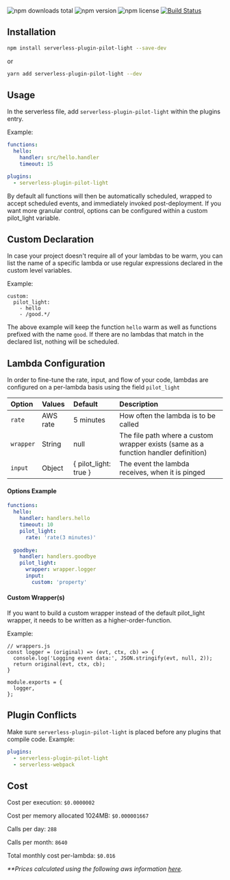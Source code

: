 ![npm downloads total](https://img.shields.io/npm/dt/serverless-plugin-pilot-light.svg) ![npm version](https://img.shields.io/npm/v/serverless-plugin-pilot-light.svg) ![npm license](https://img.shields.io/npm/l/serverless-plugin-pilot-light.svg)
[![Build Status](https://travis-ci.com/JetClosing/serverless-plugin-pilot-light.svg?branch=master)](https://travis-ci.com/JetClosing/serverless-plugin-pilot-light)

## Installation

```sh
npm install serverless-plugin-pilot-light --save-dev
```
or
```sh
yarn add serverless-plugin-pilot-light --dev
```

## Usage

In the serverless file, add `serverless-plugin-pilot-light` within the plugins entry.

Example:

```yaml
functions:
  hello:
    handler: src/hello.handler
    timeout: 15

plugins:
  - serverless-plugin-pilot-light
```

By default all functions will then be automatically scheduled, wrapped to accept scheduled events, and immediately invoked post-deployment. If you want more granular control, options can be configured within a custom pilot_light variable.

## Custom Declaration
In case your project doesn't require all of your lambdas to be warm, you can list the name of a specific lambda or use regular expressions declared in the custom level variables.

Example:
```
custom:
  pilot_light:
    - hello
    - /good.*/ 
```

The above example will keep the function `hello` warm as well as functions prefixed with the name `good`. If there are no lambdas that match in the declared list, nothing will be scheduled.

## Lambda Configuration

In order to fine-tune the rate, input, and flow of your code, lambdas are configured on a per-lambda basis using the field `pilot_light`

| Option | Values | Default | Description  |
| :--- | :--- | :--- | :--- |
| `rate` | AWS rate | 5 minutes | How often the lambda is to be called |
| `wrapper` | String | null | The file path where a custom wrapper exists (same as a function handler definition) |
| `input` | Object | { pilot_light: true } | The event the lambda receives, when it is pinged |

#### Options Example

```yaml
functions:
  hello:
    handler: handlers.hello
    timeout: 10
    pilot_light: 
      rate: 'rate(3 minutes)'
      
  goodbye:
    handler: handlers.goodbye
    pilot_light:
      wrapper: wrapper.logger
      input:
        custom: 'property'
```

#### Custom Wrapper(s)
If you want to build a custom wrapper instead of the default pilot_light wrapper, it needs to be written as a higher-order-function. 

Example:
```
// wrappers.js
const logger = (original) => (evt, ctx, cb) => {
  console.log('Logging event data:', JSON.stringify(evt, null, 2));
  return original(evt, ctx, cb);
}

module.exports = {
  logger,
};
```

## Plugin Conflicts

Make sure `serverless-plugin-pilot-light` is placed before any plugins that compile code. 
Example:

```yaml
plugins:
  - serverless-plugin-pilot-light
  - serverless-webpack
```

## Cost

Cost per execution: `$0.0000002`

Cost per memory allocated 1024MB: `$0.000001667`

Calls per day: `288`

Calls per month: `8640`


Total monthly cost per-lambda: `$0.016`

_**Prices calculated using the following aws information  [here](https://aws.amazon.com/lambda/pricing/)._
